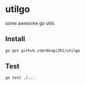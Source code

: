 # utilgo

some awesome go utils

## Install

```bash
go get github.com/Akagi201/utilgo
```

## Test

```bash
go test ./...
```